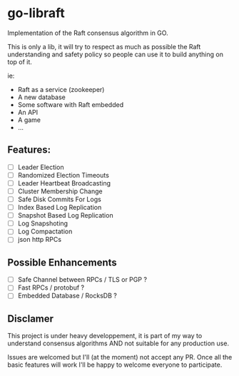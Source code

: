 # go-libraft
Implementation of the Raft consensus algorithm in GO.

This is only a lib, it will try to respect as much as possible the Raft understanding and safety policy so people can use it to build anything on top of it.

ie:
 - Raft as a service (zookeeper)
 - A new database
 - Some software with Raft embedded
 - An API
 - A game
 - ...

## Features:

- [ ] Leader Election
- [ ] Randomized Election Timeouts
- [ ] Leader Heartbeat Broadcasting
- [ ] Cluster Membership Change
- [ ] Safe Disk Commits For Logs
- [ ] Index Based Log Replication
- [ ] Snapshot Based Log Replication
- [ ] Log Snapshoting
- [ ] Log Compactation
- [ ] json http RPCs

## Possible Enhancements

- [ ] Safe Channel between RPCs / TLS or PGP ?
- [ ] Fast RPCs / protobuf ?
- [ ] Embedded Database / RocksDB ?

## Disclamer

This project is under heavy developpement, it is part of my way to understand consensus algorithms AND not suitable for any production use.

Issues are welcomed but I'll (at the moment) not accept any PR. Once all the basic features will work I'll be happy to welcome everyone to participate.
